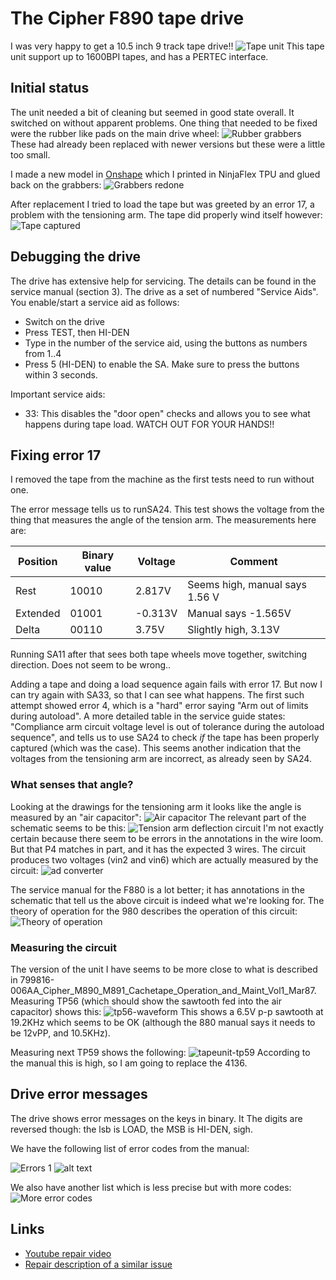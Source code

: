 # The Cipher F890 tape drive

I was very happy to get a 10.5 inch 9 track tape drive!!
![Tape unit](cipher-m890-1.png)
This tape unit support up to 1600BPI tapes, and has a PERTEC interface.

## Initial status
The unit needed a bit of cleaning but seemed in good state overall. It switched on without apparent problems. One thing that needed to be fixed were the rubber like pads on the main drive wheel:
![Rubber grabbers](original-grabbers.png)
These had already been replaced with newer versions but these were a little too small.

I made a new model in [Onshape](https://cad.onshape.com/documents/5250b162d057a5e5121f53b6/w/216b7eb7df0f59c64dfa8067/e/a828b49ce936e442852a7f1d) which I printed in NinjaFlex TPU and glued back on the grabbers:
![Grabbers redone](new-grabbers.png)

After replacement I tried to load the tape but was greeted by an error 17, a problem with the tensioning arm. The tape did properly wind itself however:
![Tape captured](captured.png)

## Debugging the drive
The drive has extensive help for servicing. The details can be found in the service manual (section 3). The drive as a set of numbered "Service Aids". You enable/start a service aid as follows:

* Switch on the drive
* Press TEST, then HI-DEN
* Type in the number of the service aid, using the buttons as numbers from 1..4
* Press 5 (HI-DEN) to enable the SA.
Make sure to press the buttons within 3 seconds.

Important service aids:

* 33: This disables the "door open" checks and allows you to see what happens during tape load. WATCH OUT FOR YOUR HANDS!!




## Fixing error 17
I removed the tape from the machine as the first tests need to run without one.

The error message tells us to runSA24. This test shows the voltage from the thing that measures the angle of the tension arm. The measurements here are:

| Position | Binary value | Voltage | Comment |
| - | - | - | - |
| Rest     | 10010        | 2.817V  | Seems high, manual says 1.56 V |
| Extended | 01001        | -0.313V | Manual says -1.565V |
| Delta    | 00110        | 3.75V   | Slightly high, 3.13V |

Running SA11 after that sees both tape wheels move together, switching direction. Does not seem to be wrong..

Adding a tape and doing a load sequence again fails with error 17. But now I can try again with SA33, so that I can see what happens.
The first such attempt showed error 4, which is a "hard" error saying "Arm out of limits during autoload". A more detailed table in the service guide states:
"Compliance arm circuit voltage level is out of tolerance during the autoload sequence", and tells us to use SA24 to check _if_ the tape has been properly captured (which was the case).
This seems another indication that the voltages from the tensioning arm are incorrect, as already seen by SA24.

### What senses that angle?
Looking at the drawings for the tensioning arm it looks like the angle is measured by an "air capacitor":
![Air capacitor](aircapacitor.png)
The relevant part of the schematic seems to be this:
![Tension arm deflection circuit](tensionArmCircuit.png)
I'm not exactly certain because there seem to be errors in the annotations in the wire loom. But that P4 matches in part, and it has the expected 3 wires. The circuit produces two voltages (vin2 and vin6) which are actually measured by the circuit:
![ad converter](adconverter.png)

The service manual for the F880 is a lot better; it has annotations in the schematic that tell us the above circuit is indeed what we're looking for. The theory of operation for the 980 describes the operation of this circuit:
![Theory of operation](theoryofoperation.png)

### Measuring the circuit
The version of the unit I have seems to be more close to what is described in 799816-006AA_Cipher_M890_M891_Cachetape_Operation_and_Maint_Vol1_Mar87. Measuring TP56 (which should show the sawtooth fed into the air capacitor) shows this:
![tp56-waveform](tapeunit-tp56.png)
This shows a 6.5V p-p sawtooth at 19.2KHz which seems to be OK (although the 880 manual says it needs to be 12vPP, and 10.5KHz).

Measuring next TP59 shows the following:
![tapeunit-tp59](tapeunit-tp59.png)
According to the manual this is high, so I am going to replace the 4136.


## Drive error messages
The drive shows error messages on the keys in binary. It The digits are reversed though: the lsb is LOAD, the MSB is HI-DEN, sigh.

We have the following list of error codes from the manual:

![Errors 1](errors1.png)
![alt text](errors2.png)

We also have another list which is less precise but with more codes:
![More error codes](errors3.png)



## Links

- [Youtube repair video](https://www.youtube.com/watch?v=9-UWP-Op278)
- [Repair description of a similar issue](https://microvax2.org/wp/2010/01/10/attempted-repair-cipher-880-or-891-tape-drive/)

